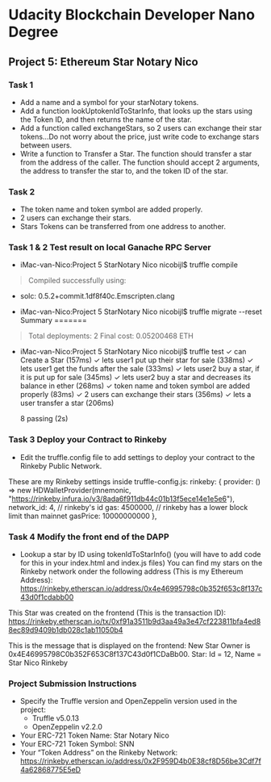 # Udacity Blockchain Developer Nano Degree

## Project 5: Ethereum Star Notary Nico

### Task 1
* Add a name and a symbol for your starNotary tokens.
* Add a function lookUptokenIdToStarInfo, that looks up the stars using the Token ID, and then returns the name of the star.
* Add a function called exchangeStars, so 2 users can exchange their star tokens...Do not worry about the price, just write code to exchange stars between users.
* Write a function to Transfer a Star. The function should transfer a star from the address of the caller. The function should accept 2 arguments, the address to transfer the star to, and the token ID of the star.

### Task 2
* The token name and token symbol are added properly.
* 2 users can exchange their stars.
* Stars Tokens can be transferred from one address to another.

### Task 1 & 2 Test result on local Ganache RPC Server
* iMac-van-Nico:Project 5 StarNotary Nico nicobijl$ truffle compile
> Compiled successfully using:
   - solc: 0.5.2+commit.1df8f40c.Emscripten.clang
* iMac-van-Nico:Project 5 StarNotary Nico nicobijl$ truffle migrate --reset
Summary
=======
> Total deployments:   2
> Final cost:          0.05200468 ETH
* iMac-van-Nico:Project 5 StarNotary Nico nicobijl$ truffle test
  ✓ can Create a Star (157ms)
  ✓ lets user1 put up their star for sale (338ms)
  ✓ lets user1 get the funds after the sale (333ms)
  ✓ lets user2 buy a star, if it is put up for sale (345ms)
  ✓ lets user2 buy a star and decreases its balance in ether (268ms)
  ✓ token name and token symbol are added properly (83ms)
  ✓ 2 users can exchange their stars (356ms)
  ✓ lets a user transfer a star (206ms)

  8 passing (2s)

### Task 3 Deploy your Contract to Rinkeby
* Edit the truffle.config file to add settings to deploy your contract to the Rinkeby Public Network.

These are my Rinkeby settings inside truffle-config.js:
rinkeby: {
      provider: () => 
      new HDWalletProvider(mnemonic, "https://rinkeby.infura.io/v3/8ada6f911db44c01b13f5ece14e1e5e6"),
        network_id: 4,       // rinkeby's id
        gas: 4500000,        // rinkeby has a lower block limit than mainnet
        gasPrice: 10000000000
    },

### Task 4 Modify the front end of the DAPP
* Lookup a star by ID using tokenIdToStarInfo() (you will have to add code for this in your index.html and index.js files)
You can find my stars on the Rinkeby network onder the following address (This is my Ethereum Address):
https://rinkeby.etherscan.io/address/0x4e46995798c0b352f653c8f137c43d0f1cdabb00 

This Star was created on the frontend (This is the transaction ID):
https://rinkeby.etherscan.io/tx/0xf91a3511b9d3aa49a3e47cf223811bfa4ed88ec89d9409b1db028c1ab11050b4

This is the message that is displayed on the frontend:
New Star Owner is 0x4E46995798C0b352F653C8f137C43d0f1CDaBb00.
Star: Id = 12, Name = Star Nico Rinkeby


### Project Submission Instructions
* Specify the Truffle version and OpenZeppelin version used in the project:
    - Truffle v5.0.13
    - OpenZeppelin v2.2.0
* Your ERC-721 Token Name: Star Notary Nico
* Your ERC-721 Token Symbol: SNN
* Your “Token Address” on the Rinkeby Network:
https://rinkeby.etherscan.io/address/0x2F959D4b0E38cf8D56be3Cdf7f4a62868775E5eD

